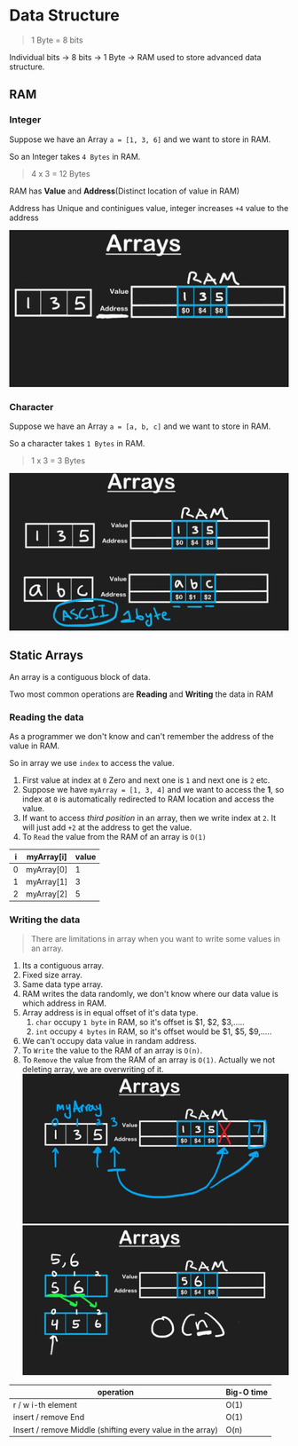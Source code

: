 # Data Structure

> 1 Byte = 8 bits

Individual bits -> 8 bits -> 1 Byte -> RAM used to store advanced data structure.


## RAM


### Integer

Suppose we have an Array `a = [1, 3, 6]` and we want to store in RAM.

So an Integer takes `4 Bytes` in RAM.
> 4 x 3 = 12 Bytes

RAM has **Value** and **Address**(Distinct location of value in RAM)

Address has Unique and continigues value, integer increases `+4` value to the address

![alt text](./assets/ram-1.png)


### Character

Suppose we have an Array `a = [a, b, c]` and we want to store in RAM.

So a character takes `1 Bytes` in RAM.
> 1 x 3 = 3 Bytes

![alt text](./assets/ram-2.png)


## Static Arrays

An array is a contiguous block of data. 

Two most common operations are **Reading** and **Writing** the data in RAM

### Reading the data

As a programmer we don't know and can't remember the address of the value in RAM.

So in array we use `index` to access the value.

1. First value at index at `0` Zero and next one is `1` and next one is `2` etc.
2. Suppose we have `myArray = [1, 3, 4]` and we want to access the **1**, so index at `0` is automatically redirected to RAM location and access the value.
3. If want to access *third position* in an array, then we write index at `2`. It will just add `+2` at the address to get the value.
4. To `Read` the value from the RAM of an array is `O(1)`

| i | myArray[i] | value |
|---|---|---|
| 0 | myArray[0] | 1 |
| 1 | myArray[1] | 3 |
| 2 | myArray[2] | 5 |

### Writing the data

> There are limitations in array when you want to write some values in an array.
1. Its a contiguous array.
2. Fixed size array.
3. Same data type array.
4. RAM writes the data randomly, we don't know where our data value is which address in RAM.
5. Array address is in equal offset of it's data type.
   1. `char` occupy `1 byte` in RAM, so it's offset is $1, $2, $3,.....
   2. `int`  occupy `4 bytes` in RAM, so it's offset would be $1, $5, $9,.....
6. We can't occupy data value in randam address.
7. To `Write` the value to the RAM of an array is `O(n)`.
8. To `Remove` the value from the RAM of an array is `O(1)`. Actually we not deleting array, we are overwriting of it.
![alt text](./assets/static%20array-1.png)
![alt text](./assets/writingData.png)


| operation | Big-O time |
|---|---|
| r / w i-th element | O(1) |
| insert / remove End | O(1) |
| Insert / remove Middle (shifting every value in the array) | O(n) |





